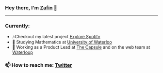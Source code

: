 ### Hey there, I'm [Zafin](https://zafinhassan.com) 👋
---


### Currently:
- 🎶Checkout my latest project [Explore Spotify](https://explorespotify.com)
- 🏫 Studying Mathematics at [University of Waterloo](https://www.uwaterloo.ca/)
- 🔭 Working as a Product Lead at [The Capsule](https://readthecapsule.com/ref/MF5MLXooTK) and on the web team at [Waterloop](https://teamwaterloop.ca)

### 📫 How to reach me: [Twitter](https://twitter.com/zafinhassan)


